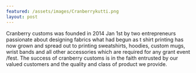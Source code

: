 ```yaml
---
featured: /assets/images/Cranberrykutti.png
layout: post
---
```


<p> Cranberry customs was founded in 2014 Jan 1st by two entrepreneurs passionate about designing fabrics what had begun as t shirt printing has now grown and spread out to printing sweatshirts, hoodies, custom mugs, wrist bands and all other accessories which are required for any grant event /fest. The success of cranberry customs is in the faith entrusted by our valued customers and the quality and class of product we provide. </p>
